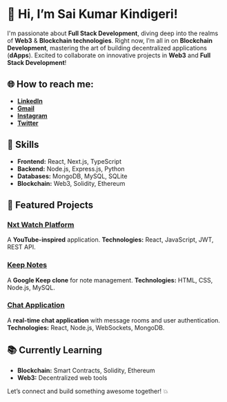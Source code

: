 # 👋 Hi, I’m **Sai Kumar Kindigeri**!

I'm passionate about **Full Stack Development**, diving deep into the realms of **Web3** & **Blockchain technologies**. Right now, I’m all in on **Blockchain Development**, mastering the art of building decentralized applications (**dApps**). Excited to collaborate on innovative projects in **Web3** and **Full Stack Development**!

## 🌐 **How to reach me:**
- [**LinkedIn**](https://www.linkedin.com/in/saikumarkindigeri)
- [**Gmail**](mailto:saidev080@gmail.com)
- [**Instagram**](https://www.instagram.com/saixdev/)
- [**Twitter**](https://x.com/Devaa_Sai)

## 💼 **Skills**
- **Frontend:** React, Next.js, TypeScript
- **Backend:** Node.js, Express.js, Python
- **Databases:** MongoDB, MySQL, SQLite
- **Blockchain:** Web3, Solidity, Ethereum

## 🚀 **Featured Projects**
### [**Nxt Watch Platform**](https://saikwatch.ccbp.tech)
A **YouTube-inspired** application.
**Technologies:** React, JavaScript, JWT, REST API.

### [**Keep Notes**](https://keep-backend-smoky.vercel.app/)
A **Google Keep clone** for note management.
**Technologies:** HTML, CSS, Node.js, MySQL.

### [**Chat Application**](https://wsocket.vercel.app/)
A **real-time chat application** with message rooms and user authentication.
**Technologies:** React, Node.js, WebSockets, MongoDB.

## 📚 **Currently Learning**
- **Blockchain:** Smart Contracts, Solidity, Ethereum
- **Web3:** Decentralized web tools

Let’s connect and build something awesome together! 💥



